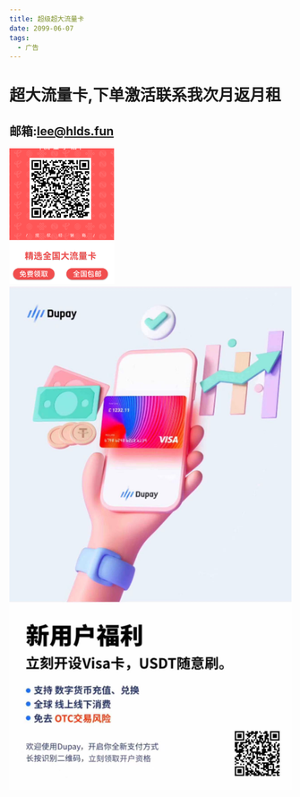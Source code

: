 ```yaml
---
title: 超级超大流量卡
date: 2099-06-07
tags:
  - 广告
---
```

# 超大流量卡,下单激活联系我次月返月租
## 邮箱:lee@hlds.fun
![](https://github.com/ice-a/ice-a/raw/main/02.png)
![虚拟卡](https://github.com/ice-a/ice-a/raw/main/3.jpg)
